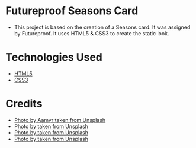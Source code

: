 # Futureproof Seasons Card

- This project is based on the creation of a Seasons card. It was assigned by Futureproof. It uses HTML5 & CSS3 to create the static look.

# Technologies Used

- [HTML5](https://developer.mozilla.org/en-US/docs/Learn/Getting_started_with_the_web/HTML_basics)
- [CSS3](https://developer.mozilla.org/en-US/docs/Web/CSS)

# Credits

- [Photo by Aamyr taken from Unsplash](https://images.unsplash.com/photo-1586952205040-22514ffab1a1?ixlib=rb-1.2.1&ixid=MnwxMjA3fDB8MHxwaG90by1wYWdlfHx8fGVufDB8fHx8&auto=format&fit=crop&w=312&q=80)
- [Photo by taken from Unsplash]()
- [Photo by taken from Unsplash]()
- [Photo by taken from Unsplash]()
